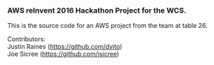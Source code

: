 ### AWS reInvent 2016 Hackathon Project for the WCS.

This is the source code for an AWS project from the team at table 26.

Contributors:  
Justin Raines (https://github.com/dvito)  
Joe Sicree (https://github.com/jsicree)



